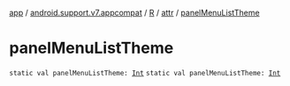 [app](../../../index.md) / [android.support.v7.appcompat](../../index.md) / [R](../index.md) / [attr](index.md) / [panelMenuListTheme](.)

# panelMenuListTheme

`static val panelMenuListTheme: `[`Int`](https://kotlinlang.org/api/latest/jvm/stdlib/kotlin/-int/index.html)
`static val panelMenuListTheme: `[`Int`](https://kotlinlang.org/api/latest/jvm/stdlib/kotlin/-int/index.html)